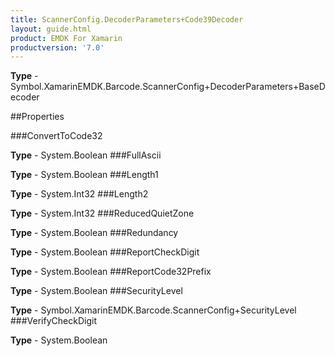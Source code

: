 ```yaml
---
title: ScannerConfig.DecoderParameters+Code39Decoder
layout: guide.html
product: EMDK For Xamarin 
productversion: '7.0' 
---
```


    

**Type** - Symbol.XamarinEMDK.Barcode.ScannerConfig+DecoderParameters+BaseDecoder

##Properties

###ConvertToCode32

        

**Type** - System.Boolean
###FullAscii

        

**Type** - System.Boolean
###Length1

        

**Type** - System.Int32
###Length2

        

**Type** - System.Int32
###ReducedQuietZone

        

**Type** - System.Boolean
###Redundancy

        

**Type** - System.Boolean
###ReportCheckDigit

        

**Type** - System.Boolean
###ReportCode32Prefix

        

**Type** - System.Boolean
###SecurityLevel

        

**Type** - Symbol.XamarinEMDK.Barcode.ScannerConfig+SecurityLevel
###VerifyCheckDigit

        

**Type** - System.Boolean
